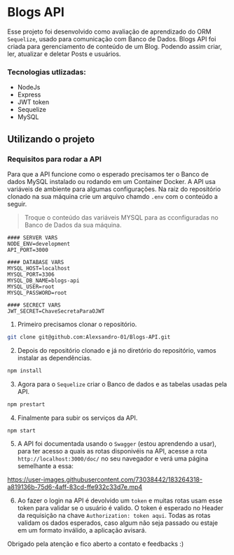 # Blogs API

Esse projeto foi desenvolvido como avaliação de aprendizado do ORM `Sequelize`, usado para comunicação com Banco de Dados.
Blogs API foi criada para gerenciamento de conteúdo de um Blog. Podendo assim criar, ler, atualizar e deletar Posts e usuários.

### Tecnologias utlizadas:
* NodeJs
* Express
* JWT token
* Sequelize
* MySQL

## Utilizando o projeto

### Requisitos para rodar a API

Para que a API funcione como o esperado precisamos ter o Banco de dados MySQL instalado ou rodando em um Container Docker.
A API usa variáveis de ambiente para algumas configurações. Na raiz do repositório clonado na sua máquina crie um arquivo chamdo `.env` com o conteúdo a seguir.
> Troque o conteúdo das variáveis MYSQL para as cconfiguradas no Banco de Dados da sua máquina.

~~~
#### SERVER VARS
NODE_ENV=development
API_PORT=3000

#### DATABASE VARS
MYSQL_HOST=localhost
MYSQL_PORT=3306
MYSQL_DB_NAME=blogs-api
MYSQL_USER=root
MYSQL_PASSWORD=root

#### SECRECT VARS
JWT_SECRET=ChaveSecretaParaOJWT
~~~

1. Primeiro precisamos clonar o repositório.
~~~bash
git clone git@github.com:Alexsandro-01/Blogs-API.git
~~~

2. Depois do repositório clonado e já no diretório do repositório, vamos instalar as dependências.

~~~bash
npm install
~~~

3. Agora para o `Sequelize`  criar o Banco de dados e as tabelas usadas pela API.

~~~bash
npm prestart
~~~

4. Finalmente para subir os serviços da API.
~~~bash
npm start
~~~

5. A API foi documentada usando o `Swagger` (estou aprendendo a usar), para ter acesso a quais as rotas disponivéis na API, acesse a rota `http://localhost:3000/doc/` no seu navegador e verá uma página semelhante a essa:


https://user-images.githubusercontent.com/73038442/183264318-a819136b-75d6-4aff-83cd-ffe932c33d7e.mp4


6. Ao fazer o login na API é devolvido um `token` e muitas rotas usam esse token para validar se o usuário é valido. O token é esperado no Header da requisição na chave `Authorization: token aqui`. Todas as rotas validam os dados esperados, caso algum não seja passado ou estaje em um formato inválido, a aplicação avisará.

Obrigado pela atenção e fico aberto a contato e feedbacks :)
